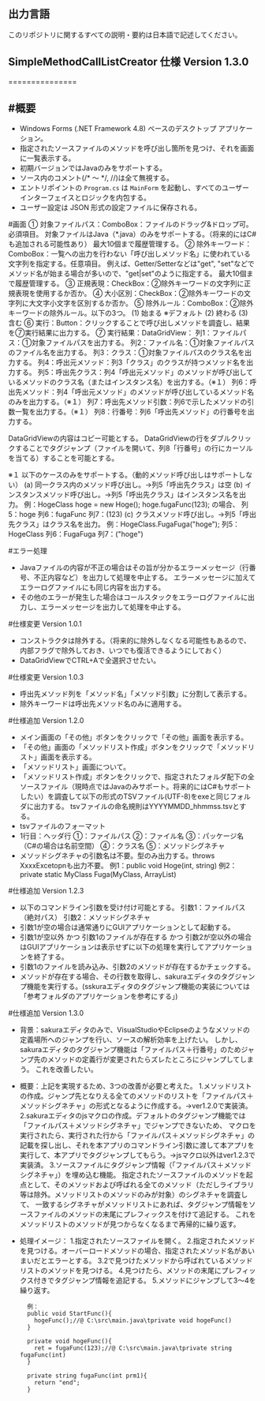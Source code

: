 ## 出力言語
このリポジトリに関するすべての説明・要約は日本語で記述してください。

## SimpleMethodCallListCreator 仕様  Version 1.3.0
===============

#概要
----
- Windows Forms (.NET Framework 4.8) ベースのデスクトップ アプリケーション。
- 指定されたソースファイルのメソッドを呼び出し箇所を見つけ、それを画面に一覧表示する。
- 初期バージョンではJavaのみをサポートする。
- ソース内のコメント(/* ～ */, //)は全て無視する。
- エントリポイントの `Program.cs` は `MainForm` を起動し、すべてのユーザー インターフェイスとロジックを内包する。
- ユーザー設定は JSON 形式の設定ファイルに保存される。


#画面
① 対象ファイルパス：ComboBox：ファイルのドラッグ&ドロップ可。必須項目。
   対象ファイルはJava（*.java）のみをサポートする。（将来的にはC#も追加される可能性あり）
   最大10個まで履歴管理する。
② 除外キーワード：ComboBox：一覧への出力を行わない「呼び出しメソッド名」に使われている文字列を指定する。任意項目。
   例えば、Getter/Setterなどは"get", "set"などでメソッド名が始まる場合が多いので、"get|set"のように指定する。
   最大10個まで履歴管理する。
③ 正規表現：CheckBox：②除外キーワードの文字列に正規表現を使用するか否か。
④ 大小区別：CheckBox：②除外キーワードの文字列に大文字小文字を区別するか否か。
⑤ 除外ルール：ComboBox：②除外キーワードの除外ルール。以下の3つ。
   (1) 始まる   ※デフォルト
   (2) 終わる
   (3) 含む
⑥ 実行：Button：クリックすることで呼び出しメソッドを調査し、結果を⑦実行結果に出力する。
⑦ 実行結果：DataGridView：
   列1：ファイルパス：①対象ファイルパスを出力する。
   列2：ファイル名：①対象ファイルパスのファイル名を出力する。
   列3：クラス：①対象ファイルパスのクラス名を出力する。
   列4：呼出元メソッド：列3「クラス」のクラスが持つメソッド名を出力する。
   列5：呼出先クラス：列4「呼出元メソッド」のメソッドが呼び出しているメソッドのクラス名（またはインスタンス名）を出力する。（※１）
   列6：呼出先メソッド：列4「呼出元メソッド」のメソッドが呼び出しているメソッド名のみを出力する。（※１）
   列7：呼出先メソッド引数：列6で示したメソッドの引数一覧を出力する。（※１）
   列8：行番号：列6「呼出先メソッド」の行番号を出力する。

   DataGridViewの内容はコピー可能とする。
   DataGridViewの行をダブルクリックすることでタグジャンプ（ファイルを開いて、列8「行番号」の行にカーソルを当てる）することを可能とする。

※１
以下のケースのみをサポートする。（動的メソッド呼び出しはサポートしない）
(a) 同一クラス内のメソッド呼び出し。→列5「呼出先クラス」は空
(b) インスタンスメソッド呼び出し。→列5「呼出先クラス」はインスタンス名を出力。
    例：HogeClass hoge = new Hoge();
        hoge.fugaFunc(123);
        の場合、
        列5：hoge
        列6：fugaFunc
        列7：(123)
(c) クラスメソッド呼び出し。→列5「呼出先クラス」はクラス名を出力。
    例：HogeClass.FugaFuga("hoge");
        列5：HogeClass
        列6：FugaFuga
        列7：("hoge")

#エラー処理
- Javaファイルの内容が不正の場合はその旨が分かるエラーメッセージ（行番号、不正内容など）を出力して処理を中止する。
  エラーメッセージに加えてエラーログファイルにも同じ内容を出力する。
- その他のエラーが発生した場合はコールスタックをエラーログファイルに出力し、エラーメッセージを出力して処理を中止する。



#仕様変更  Version 1.0.1
- コンストラクタは除外する。（将来的に除外しなくなる可能性もあるので、内部フラグで除外しておき、いつでも復活できるようにしておく）
- DataGridViewでCTRL+Aで全選択させたい。

#仕様変更  Version 1.0.3
- 呼出先メソッド列を「メソッド名」「メソッド引数」に分割して表示する。
- 除外キーワードは呼出先メソッド名のみに適用する。


#仕様追加  Version 1.2.0
- メイン画面の「その他」ボタンをクリックで「その他」画面を表示する。
- 「その他」画面の「メソッドリスト作成」ボタンをクリックで「メソッドリスト」画面を表示する。
- 「メソッドリスト」画面について。
 - 「メソッドリスト作成」ボタンをクリックで、指定されたフォルダ配下の全ソースファイル（現時点ではJavaのみサポート。将来的にはC#もサポートしたい）を調査して以下の形式のTSVファイル(UTF-8)をexeと同じフォルダに出力する。
   tsvファイルの命名規則はYYYYMMDD_hhmmss.tsvとする。
 - tsvファイルのフォーマット
  - 1行目：ヘッダ行
    ①：ファイルパス
    ②：ファイル名
    ③：パッケージ名（C#の場合は名前空間）
    ④：クラス名
    ⑤：メソッドシグネチャ
  - メソッドシグネチャの引数名は不要。型のみ出力する。throws XxxxExcetopnも出力不要。
    例1：public void Hoge(int, string)
    例2：private static MyClass Fuga(MyClass, ArrayList)

#仕様追加  Version 1.2.3
- 以下のコマンドライン引数を受け付け可能とする。
  引数1：ファイルパス（絶対パス）
  引数2：メソッドシグネチャ
- 引数1が空の場合は通常通りにGUIアプリケーションとして起動する。
- 引数1が空以外 かつ 引数1のファイルが存在する かつ 引数2が空以外の場合はGUIアプリケーションは表示せずに以下の処理を実行してアプリケーションを終了する。
 - 引数1のファイルを読み込み、引数2のメソッドが存在するかチェックする。
 - メソッドが存在する場合、その行数を取得し、sakuraエディタのタグジャンプ機能を実行する。(sskuraエディタのタグジャンプ機能の実装については「参考フォルダのアプリケーションを参考にする」)

#仕様追加  Version 1.3.0
- 背景：sakuraエディタのみで、VisualStudioやEclipseのようなメソッドの定義場所へのジャンプを行い、ソースの解析効率を上げたい。
        しかし、sakuraエディタのタグジャンプ機能は「ファイルパス＋行番号」のためジャンプ先のメソッドの定義行が変更されたらズレたところにジャンプしてしまう。
        これを改善したい。
- 概要：上記を実現するため、3つの改善が必要と考えた。
        1.メソッドリストの作成。ジャンプ先となりえる全てのメソッドのリストを「ファイルパス＋メソッドシグネチャ」の形式となるように作成する。→ver1.2.0で実装済。
        2.sakuraエディタのjsマクロの作成。デフォルトのタグジャンプ機能では「ファイルパス＋メソッドシグネチャ」でジャンプできないため、
          マクロを実行されたら、実行された行から「ファイルパス＋メソッドシグネチャ」の記載を探し出し、それを本アプリのコマンドライン引数に渡して本アプリを実行して、本アプリでタグジャンプしてもらう。→jsマクロ以外はver1.2.3で実装済。
        3.ソースファイルにタグジャンプ情報（「ファイルパス＋メソッドシグネチャ」）を埋め込む機能。
          指定されたソースファイルのメソッドを起点として、そのメソッドおよび呼ばれる全てのメソッド（ただしライブラリ等は除外。メソッドリストのメソッドのみが対象）のシグネチャを調査して、
          一致するシグネチャがメソッドリストにあれば、タグジャンプ情報をソースファイルのメソッドの末尾にプレフィックスを付けて追記する。
          これをメソッドリストのメソッドが見つからなくなるまで再帰的に繰り返す。
- 処理イメージ：
        1.指定されたソースファイルを開く。
        2.指定されたメソッドを見つける。オーバーロードメソッドの場合、指定されたメソッド名があいまいだとエラーとする。
        3.2で見つけたメソッドから呼ばれているメソッドリストのメソッドを見つける。
        4.見つけたら、メソッドの末尾にプレフィックス付きでタグジャンプ情報を追記する。
        5.メソッドにジャンプして3～4を繰り返す。

        例：
        public void StartFunc(){
          hogeFunc();//@ C:\src\main.java\tprivate void hogeFunc()
        }
        
        private void hogeFunc(){
          ret = fugaFunc(123);//@ C:\src\main.java\tprivate string fugaFunc(int)
        }

        private string fugaFunc(int prm1){
          return "end";
        }

